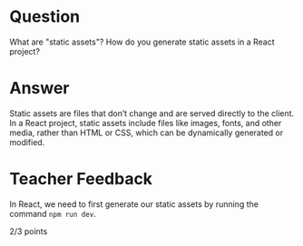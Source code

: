 # Question

What are "static assets"? How do you generate static assets in a React project?

# Answer
Static assets are files that don’t change and are served directly to the client. In a React project, static assets include files like images, fonts, and other media, rather than HTML or CSS, which can be dynamically generated or modified.
# Teacher Feedback

In React, we need to first generate our static assets by running the command `npm run dev`.

2/3 points
